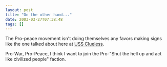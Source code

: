```yaml
---
layout: post
title: "On the other hand..."
date: 2003-03-27T07:38:48
tags: []
---
```


The Pro-peace movement isn't doing themselves any favors making signs like the one talked about here at [USS Clueless][1].

Pro-War, Pro-Peace, I think I want to join the Pro-"Shut the hell up and act like civilized people" faction.

   [1]: http://denbeste.nu/cd_log_entries/2003/03/Fragging.shtml
